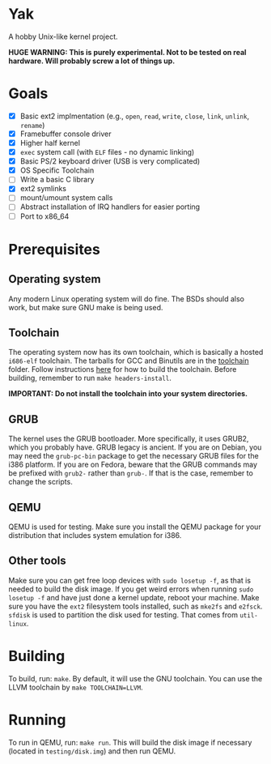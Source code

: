 # Yak
A hobby Unix-like kernel project.

**HUGE WARNING: This is purely experimental. Not to be tested on real hardware. Will probably screw a lot of things up.**

# Goals
- [x] Basic ext2 implmentation (e.g., `open`, `read`, `write`, `close`, `link`, `unlink`, `rename`)
- [x] Framebuffer console driver
- [x] Higher half kernel
- [x] `exec` system call (with `ELF` files - no dynamic linking)
- [x] Basic PS/2 keyboard driver (USB is very complicated)
- [x] OS Specific Toolchain
- [ ] Write a basic C library
- [x] ext2 symlinks
- [ ] mount/umount system calls
- [ ] Abstract installation of IRQ handlers for easier porting
- [ ] Port to x86_64
# Prerequisites
## Operating system
Any modern Linux operating system will do fine. The BSDs should also work, but make sure GNU make is being used.
## Toolchain
The operating system now has its own toolchain, which is basically a hosted `i686-elf` toolchain.
The tarballs for GCC and Binutils are in the [toolchain](./toolchain) folder.
Follow instructions [here](https://wiki.osdev.org/OS_Specific_Toolchain) for how to build the toolchain.
Before building, remember to run `make headers-install`.

**IMPORTANT: Do not install the toolchain into your system directories.**
## GRUB
The kernel uses the GRUB bootloader.
More specifically, it uses GRUB2, which you probably have. GRUB legacy is ancient.
If you are on Debian, you may need the `grub-pc-bin` package to get the necessary GRUB files for the i386 platform.
If you are on Fedora, beware that the GRUB commands may be prefixed with `grub2-` rather than `grub-`.
If that is the case, remember to change the scripts.
## QEMU
QEMU is used for testing.
Make sure you install the QEMU package for your distribution that includes system emulation for i386.
## Other tools
Make sure you can get free loop devices with `sudo losetup -f`, as that is needed to build the disk image.
If you get weird errors when running `sudo losetup -f` and have just done a kernel update, reboot your machine.
Make sure you have the `ext2` filesystem tools installed, such as `mke2fs` and `e2fsck`.
`sfdisk` is used to partition the disk used for testing. That comes from `util-linux`.
# Building
To build, run: `make`.
By default, it will use the GNU toolchain.
You can use the LLVM toolchain by `make TOOLCHAIN=LLVM`.
# Running
To run in QEMU, run: `make run`.
This will build the disk image if necessary (located in `testing/disk.img`) and then run QEMU.
